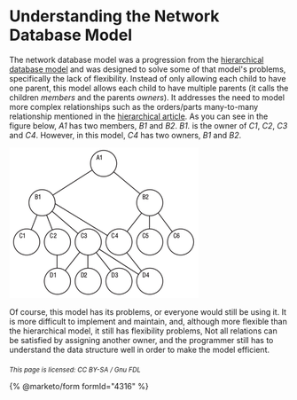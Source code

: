 # Understanding the Network Database Model

The network database model was a progression from the [hierarchical database model](understanding-the-hierarchical-database-model.md) and was designed to solve some of that model's problems, specifically the lack of flexibility. Instead of only allowing each child to have one parent, this model allows each child to have multiple parents (it calls the children _members_ and the parents _owners_). It addresses the need to model more complex relationships such as the orders/parts many-to-many relationship mentioned in the [hierarchical article](understanding-the-hierarchical-database-model.md). As you can see in the figure below, _A1_ has two members, _B1_ and _B2_. _B1._ is the owner of _C1_, _C2_, _C3_ and _C4_. However, in this model, _C4_ has two owners, _B1_ and _B2_.

![network\_model](../.gitbook/assets/understanding-the-network-database-model/+image/network_model.png)

Of course, this model has its problems, or everyone would still be using it. It is more difficult to implement and maintain, and, although more flexible than the hierarchical model, it still has flexibility problems, Not all relations can be satisfied by assigning another owner, and the programmer still has to understand the data structure well in order to make the model efficient.

<sub>_This page is licensed: CC BY-SA / Gnu FDL_</sub>

{% @marketo/form formId="4316" %}
